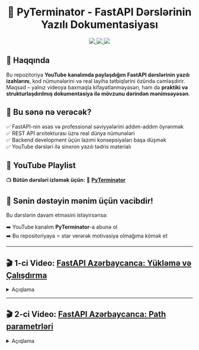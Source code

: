 <h1 align="center">🚀 PyTerminator - FastAPI Dərslərinin Yazılı Dokumentasiyası</h1>

<p align="center">
<a href="https://www.youtube.com/@PyTerminator" target="_blank">
<img src="https://img.shields.io/badge/YouTube-PyTerminator-red?logo=youtube&logoColor=white" />
</a>
<a href="https://fastapi.tiangolo.com/" target="_blank">
<img src="https://img.shields.io/badge/Powered%20by-FastAPI-009688?logo=fastapi" />
</a>
<a href="#">
<img src="https://img.shields.io/badge/Status-Aktiv%20Layihə-success" />
</a>
</p>

## 📘 Haqqında

Bu repozitoriya **YouTube kanalımda paylaşdığım FastAPI dərslərinin yazılı izahlarını**, kod nümunələrini və real layihə tətbiqlərini özündə cəmləşdirir. Məqsəd – yalnız videoya baxmaqla kifayətlənməyəsən, həm də **praktiki və strukturlaşdırılmış dokumentasiya ilə mövzunu dərindən mənimsəyəsən**.

## 🎯 Bu sənə nə verəcək?

✅ FastAPI-nin əsas və professional səviyyələrini addım-addım öyrənmək  
✅ REST API arxitekturası üzrə real dünya nümunələri  
✅ Backend development üçün lazımi konsepsiyaları başa düşmək  
✅ YouTube dərsləri ilə sinxron yazılı tədris materialı  

## 🔗 YouTube Playlist

📺 **Bütün dərsləri izləmək üçün:**
🎯 **[PyTerminator](https://youtube.com/playlist?list=PLvAB7yjjF8026sMZvGM-N5ZNhnnYsChJk&si=XndSX5z5tIkklRlC)**


## 🙌 Sənin dəstəyin mənim üçün vacibdir!

Bu dərslərin davam etməsini istəyirsənsə:

➡️ YouTube kanalım **PyTerminator**-a abunə ol  
➡️ Bu repositoriyaya ⭐ star verərək motivasiya olmağıma kömək et


<hr>

## 🎬 1-ci Video: [FastAPI Azərbaycanca: Yükləmə və Çalışdırma](https://youtu.be/CfEeCtr_0ac)
<details>
<summary> Açıqlama </summary>
Bu videoda aşağıdakı mövzular izah olunur:

### ✅ Virtual mühitin (venv) yaradılması
```bash
python -m venv venv
```

### ✅ Visual Studio Code-da venv aktiv edilməsi

#### ➡ Terminalda aktiv etdikdən sonra paketləri quraşdırdıq:

```bash
pip install fastapi
pip install uvicorn
```
### ✅ Layihə faylının yaradılması (index.py)
#### Burda biz bir app yaratdıq
```bash
from fastapi import FastAPI

app = FastAPI()
```

### ✅ İlk GET endpoint yazdıq
#### Base URL-ə (http://127.0.0.1:8000) sorğu göndərildikdə aşağıdakı funksiya işə düşür:

```bash
@app.get("/")
def index():
    return {
        "name": "Mushvig",
        "age": 23
    }
```

### ✅ Url-ə daxil olduqda bizə json data qaytarır 

```bash
{"name":"Mushvig","age":23}
```

### 🎯 Nəticə: Bu dərsdə FastAPI üçün lazım olan mühit quraşdırıldı, ilk API tətbiqi yaradıldı və GET sorğusuna cavab verən funksiya yazıldı.
</details>

<hr />

## 🎬 2-ci Video: [FastAPI Azərbaycanca: Path parametrləri](https://youtu.be/ZpE-Si60dak)
<details>
<summary> Açıqlama </summary>

Bu videoda aşağıdakı mövzular izah olunur:

### ✅ Path parametrləri
```bash
@myapp.get('/{age}')
def index(age:int):
    return {
        "name": "Mushvig",
        "age": age + 9
    }
```

### ✅ uvicorn index:app --reload nə deməkdir ?

- `uvicorn` – istifadə etdiyimiz server
- `index` – kodları yazdığımız Python faylının adı
- `app` – `index.py` faylında yaratdığımız FastAPI `app` obyekti
- `--reload` – kodlarda dəyişiklik etdikdə server avtomatik yenidən işə düşür (development mod üçün)

### 🎯 Nəticə: Bu dərsdə biz path parametrlərindən istifadə etməyi, swagger və redoc interfeyslərini, və serveri çalışdırdıqda yazdığımız əmri izah etdim.
</details>